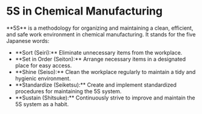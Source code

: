 <!DOCTYPE html>
<html lang="en">
<head>
    <meta charset="UTF-8">
    <title>5S in Chemical Manufacturing</title>
    <link rel="stylesheet" href="style.css"> </head>
<body>
    <h1>5S in Chemical Manufacturing</h1>
    <p>**5S** is a methodology for organizing and maintaining a clean, efficient, and safe work environment in chemical manufacturing. It stands for the five Japanese words:</p>
    <ul>
        <li>**Sort (Seiri):** Eliminate unnecessary items from the workplace.</li>
        <li>**Set in Order (Seiton):** Arrange necessary items in a designated place for easy access.</li>
        <li>**Shine (Seiso):** Clean the workplace regularly to maintain a tidy and hygienic environment.</li>
        <li>**Standardize (Seiketsu):** Create and implement standardized procedures for maintaining the 5S system.</li>
        <li>**Sustain (Shitsuke):** Continuously strive to improve and maintain the 5S system as a habit.</li>
    </ul>
    </body>
</html>
